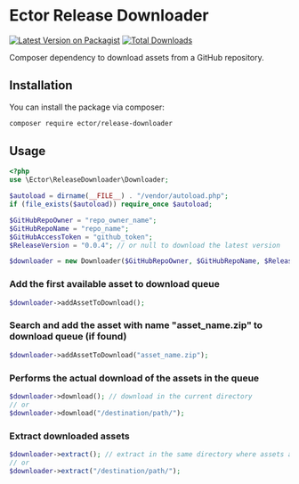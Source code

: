 # Ector Release Downloader

[![Latest Version on Packagist](https://img.shields.io/packagist/v/ector/release-downloader.svg?style=flat-square)](https://packagist.org/packages/ector/release-downloader)
[![Total Downloads](https://img.shields.io/packagist/dt/ector/release-downloader.svg?style=flat-square)](https://packagist.org/packages/ector/release-downloader)

Composer dependency to download assets from a GitHub repository.

## Installation

You can install the package via composer:

```bash
composer require ector/release-downloader
```

## Usage

```php
<?php 
use \Ector\ReleaseDownloader\Downloader;

$autoload = dirname(__FILE__) . "/vendor/autoload.php";
if (file_exists($autoload)) require_once $autoload;

$GitHubRepoOwner = "repo_owner_name";
$GitHubRepoName = "repo_name";
$GitHubAccessToken = "github_token";
$ReleaseVersion = "0.0.4"; // or null to download the latest version

$downloader = new Downloader($GitHubRepoOwner, $GitHubRepoName, $ReleaseVersion, $GitHubAccessToken);
```

### Add the first available asset to download queue
```php
$downloader->addAssetToDownload();
```

### Search and add the asset with name "asset_name.zip" to download queue (if found)
```php
$downloader->addAssetToDownload("asset_name.zip");
```

### Performs the actual download of the assets in the queue
```php
$downloader->download(); // download in the current directory
// or 
$downloader->download("/destination/path/");

```

### Extract downloaded assets
```php
$downloader->extract(); // extract in the same directory where assets are downloaded
// or 
$downloader->extract("/destination/path/");

```
